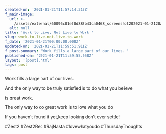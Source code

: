 ```yaml
---
created-on: '2021-01-21T11:57:14.313Z'
f_main-image:
  url: >-
    /assets/external/60096c01ef0d887b43ca0468_screenshot202021-01-2120at2011.56.30.png
  alt: null
title: 'Work to Live, Not Live to Work '
slug: work-to-live-not-live-to-work
f_date: '2021-01-21T00:00:00.000Z'
updated-on: '2021-01-21T11:59:51.911Z'
f_post-summary: 'Work fills a large part of our lives. '
published-on: '2021-01-21T11:59:55.058Z'
layout: '[post].html'
tags: post
---
```


Work fills a large part of our lives.

And the only way to be truly satisfied is to do what you believe

is great work.

The only way to do great work is to love what you do

If you haven’t found it yet,keep looking don’t ever settle!

#Zest2 #Zest2Rec #RajNasta #lovewhatyoudo #ThursdayThoughts

‍
